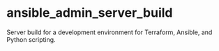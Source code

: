 # ansible_admin_server_build
Server build for a development environment for Terraform, Ansible, and Python scripting. 
